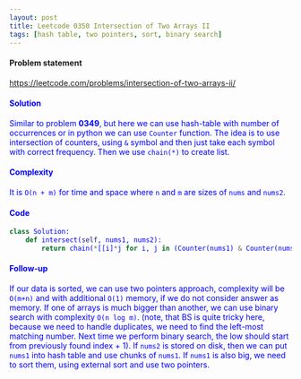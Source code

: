 ```yaml
---
layout: post
title: Leetcode 0350 Intersection of Two Arrays II
tags: [hash table, two pointers, sort, binary search]
---
```


#### Problem statement

<a href="https://leetcode.com/problems/intersection-of-two-arrays-ii/"> <font color = blue>https://leetcode.com/problems/intersection-of-two-arrays-ii/

#### Solution
Similar to problem **0349**, but here we can use hash-table with number of occurrences or in python we can use `Counter` function.  The idea is to use intersection of counters, using `&` symbol and then just take each symbol with correct frequency. Then we use `chain(*)` to create list.

#### Complexity
It is `O(n + m)` for time and space where `n` and `m` are sizes of `nums` and `nums2`.

#### Code
```python
class Solution:
    def intersect(self, nums1, nums2):
        return chain(*[[i]*j for i, j in (Counter(nums1) & Counter(nums2)).items()])
```

#### Follow-up
If our data is sorted, we can use two pointers approach, complexity will be `O(m+n)` and with additional `O(1)` memory, if we do not consider answer as memory. If one of arrays is much bigger than another, we can use binary search with complexity `O(n log m)`. (note, that BS is quite tricky here, because we need to handle duplicates, we need to find the left-most matching number. Next time we perform binary search, the low should start from previously found index + 1). If `nums2` is stored on disk, then we can put `nums1` into hash table and use chunks of `nums1`. If `nums1` is also big, we need to sort them, using external sort and use two pointers.
